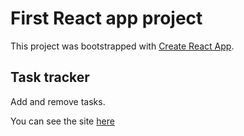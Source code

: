 # First React app project

This project was bootstrapped with [Create React App](https://github.com/facebook/create-react-app).

## Task tracker

Add and remove tasks.

You can see the site [here](https://react-task-tracker-opal.vercel.app/)
